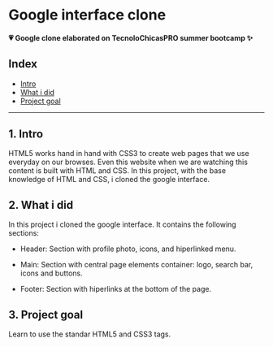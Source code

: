# Google interface clone 
#### 💗 Google clone elaborated on TecnoloChicasPRO summer bootcamp ✨

## Index
* [Intro](#)
* [What i did](#)
* [Project goal](#) 

****

## 1. Intro
HTML5 works hand in hand with CSS3 to create web pages that we use everyday on our browses. Even this website when we are watching this content is built with HTML and CSS. In this project, with the base knowledge of HTML and CSS, i cloned the google interface.

## 2. What i did
In this project i cloned the google interface.
It contains the following sections:

* Header: Section with profile photo, icons, and hiperlinked menu.

* Main: Section with central page elements container: logo, search bar, icons and buttons.

* Footer: Section with hiperlinks at the bottom of the page.

## 3. Project goal
Learn to use the standar HTML5 and CSS3 tags.

